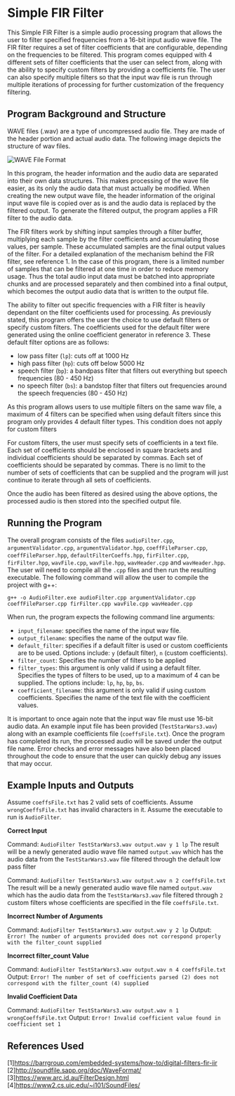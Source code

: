 # Simple FIR Filter

This Simple FIR Filter is a simple audio processing program that allows the user to filter specified frequencies from a 16-bit input audio wave file.
The FIR filter requires a set of filter coefficients that are configurable, depending on the frequencies to be filtered. This program comes equipped with 4 different sets of filter coefficients that the user can select from, along with the ability to specify custom filters by providing a coefficients file. The user can also specify multiple filters so that the input wav file is run through multiple iterations of processing for further customization of the frequency filtering.

## Program Background and Structure

WAVE files (.wav) are a type of uncompressed audio file. They are made of the header portion and actual audio data. The following image depicts the structure of wav files.

![WAVE File Format](http://soundfile.sapp.org/doc/WaveFormat/wav-sound-format.gif)

In this program, the header information and the audio data are separated into their own data structures. This makes processing of the wave file easier, as its only the audio data that must actually be modified. When creating the new output wave file, the header information of the original input wave file is copied over as is and the audio data is replaced by the filtered output. To generate the filtered output, the program applies a FIR filter to the audio data.

The FIR filters work by shifting input samples through a filter buffer, multiplying each sample by the filter coefficients and accumulating those values, per sample. These accumulated samples are the final output values of the filter. For a detailed explanation of the mechanism behind the FIR filter, see reference 1. In the case of this program, there is a limited number of samples that can be filtered at one time in order to reduce memory usage. Thus the total audio input data must be batched into appropriate chunks and are processed separately and then combined into a final output, which becomes the output audio data that is written to the output file.

The ability to filter out specific frequencies with a FIR filter is heavily dependant on the filter coefficients used for processing. As previously stated, this program offers the user the choice to use default filters or specify custom filters. The coefficients used for the default filter were generated using the online coefficient generator in reference 3. These default filter options are as follows:

* low pass filter (`lp`): cuts off at 1000 Hz
* high pass filter (`hp`): cuts off below 5000 Hz
* speech filter (`bp`): a bandpass filter that filters out everything but speech frequencies  (80 - 450 Hz)
* no speech filter (`bs`): a bandstop filter that filters out frequencies around the speech frequencies (80 - 450 Hz)

As this program allows users to use multiple filters on the same wav file, a maximum of 4 filters can be specified when using default filters since this program only provides 4 default filter types. This condition does not apply for custom filters

For custom filters, the user must specify sets of coefficients in a text file. Each set of coefficients should be enclosed in square brackets and individual coefficients should be separated by commas. Each set of coefficients should be separated by commas. There is no limit to the number of sets of coefficients that can be supplied and the program will just continue to iterate through all sets of coefficients.

Once the audio has been filtered as desired using the above options, the processed audio is then stored into the specified output file.

## Running the Program

The overall program consists of the files `audioFilter.cpp`, `argumentValidator.cpp`, `argumentValidator.hpp`, `coeffFileParser.cpp`, `coeffFileParser.hpp`, `defaultFilterCoeffs.hpp`, `firFilter.cpp`, `firFilter.hpp`, `wavFile.cpp`, `wavFile.hpp`, `wavHeader.cpp` and `wavHeader.hpp`. The user will need to compile all the `.cpp` files and then run the resulting executable. The following command will allow the user to compile the project with g++:

`g++ -o AudioFilter.exe audioFilter.cpp argumentValidator.cpp coeffFileParser.cpp firFilter.cpp wavFile.cpp wavHeader.cpp`

When run, the program expects the following command line arguments:

* `input_filename`: specifies the name of the input wav file.
* `output_filename`: specifies the name of the output wav file.
* `default_filter`: specifies if a default filter is used or custom coefficients are to be used. Options include: `y` (default filter), `n` (custom coefficients).
* `filter_count`: Specifies the number of filters to be applied
* `filter_types`: this argument is only valid if using a default filter. Specifies the types of filters to be used, up to a maximum of 4 can be supplied. The options include:
                `lp`, `hp`, `bp`, `bs`.
* `coefficient_filename`: this argument is only valid if using custom coefficients. Specifies the name of the text file with the coefficient values.

It is important to once again note that the input wav file must use 16-bit audio data. An example input file has been provided (`TestStarWars3.wav`) along with an example coefficients file (`coeffsFile.txt`). Once the program has completed its run, the processed audio will be saved under the output file name. Error checks and error messages have also been placed throughout the code to ensure that the user can quickly debug any issues that may occur.

## Example Inputs and Outputs

Assume `coeffsFile.txt` has 2 valid sets of coefficients.
Assume `wrongCoeffsFile.txt` has invalid characters in it.
Assume the executable to run is `AudioFilter`.

**Correct Input**

Command: `AudioFilter TestStarWars3.wav output.wav y 1 lp`
The result will be a newly generated audio wave file named `output.wav` which has the audio data from the `TestStarWars3.wav` file filtered through the default low pass filter

Command: `AudioFilter TestStarWars3.wav output.wav n 2 coeffsFile.txt`
The result will be a newly generated audio wave file named `output.wav` which has the audio data from the `TestStarWars3.wav` file filtered through `2` custom filters whose coefficients are specified in the file `coeffsFile.txt`.

**Incorrect Number of Arguments**

Command: `AudioFilter TestStarWars3.wav output.wav y 2 lp`
Output: `Error! The number of arguments provided does not correspond properly with the filter_count supplied`

**Incorrect filter_count Value**

Command: `AudioFilter TestStarWars3.wav output.wav n 4 coeffsFile.txt`
Output: `Error! The number of set of coefficients parsed (2) does not correspond with the filter_count (4) supplied`

**Invalid Coefficient Data**

Command: `AudioFilter TestStarWars3.wav output.wav n 1 wrongCoeffsFile.txt`
Output: `Error! Invalid coefficient value found in coefficient set 1`

## References Used

[1]<https://barrgroup.com/embedded-systems/how-to/digital-filters-fir-iir>
[2]<http://soundfile.sapp.org/doc/WaveFormat/>
[3]<https://www.arc.id.au/FilterDesign.html>
[4]<https://www2.cs.uic.edu/~i101/SoundFiles/>
